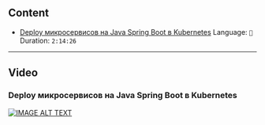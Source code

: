 ## Content

- [Deploy микросервисов на Java Spring Boot в Kubernetes](#Deploy-микросервисов-на-Java-Spring-Boot-в-Kubernetes) Language: `💩` Duration: `2:14:26`

---
## Video

### Deploy микросервисов на Java Spring Boot в Kubernetes
[![IMAGE ALT TEXT](http://img.youtube.com/vi/3aOBXGE9HwE/0.jpg)](https://www.youtube.com/watch?v=3aOBXGE9HwE "Deploy микросервисов на Java Spring Boot в Kubernetes")

